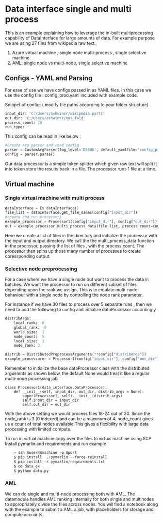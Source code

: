 # Data interface single and multi process

This is an example explaining how to leverage the in-built multiprocessing capability of DataInterface for large amounts of data.
For example purpose we are using 27 files from wikipedia raw text.
1) Azure virtual machine , single node multi-process , single selective machine
2) AML, single node vs multi-node, single selective machine
## Configs - YAML and Parsing

For ease of use we have configs passed in as YAML files. 
In this case we use the config file : config_prod.yaml included with example code.

Snippet of config: ( modify file paths according to your folder structure)

```python
input_dir: 'C:/Users/ashwinsr/wikipedia.part1'
out_dir: 'C:/Users/ashwinsr/out_fold'
process_count: 10
run_type: ''
```

This config can be read in like below : 

```python
#Create arg parser and read config
parser = CustomArgParser(log_level='DEBUG', default_yamlfile="config_prod.yaml")
config = parser.parse()
```

Our data processor is a simple token splitter which given raw text will split it into token store the results back in a file. The processor runs 1 file at a time.

## Virtual machine
### Single virtual machine with multi process

```python
dataInterface = Ex_dataInterface()  
file_list = dataInterface.get_file_names(config["input_dir"])
#create and run processor1
example_processor = Processor1(config["input_dir"], config["out_dir"])
out = example_processor.multi_process_data(file_list, process_count=config["process_count"])
```
Here we create a list of files in the directory and initialize the processor with the input and output directory. We call the the multi_process_data function in the processor, passing the list of files , with the process count. The processor then spins up those many number of processes to create coressponding output. 

### Selective node preprocessing
For a case where we have a single node but want to process the data in batches. We want the processor to run on different subset of files depending upon the rank we assign. This is to emulate multi-node behaviour with a single node by controlling the node rank parameter.

For instance if we have 30 files to process over 5 separate runs , then we need to add the following to config and initialize dataProcessor accordingly

```python
distribArgs:
    local_rank:  0
    global_rank:  0
    world_size:  1
    node_count:  5
    local_size:  1
    node_rank: 3
```

```python
distrib = DistributedPreprocessArguments(**config["distribArgs"])
example_processorer = Processor1(config["input_dir"], config["out_dir"], distrib)
```
Remember to initialize the base dataProcessor class with the distributed arguemnts as shown below, the default None would treat it like a regular multi-node processing job

```
class Processor1(data_interface.DataProcessor):
    def __init__(self, input_dir, out_dir, distrib_args = None):
        super(Processor1, self).__init__(distrib_args)
        self.input_dir = input_dir
        self.out_dir = out_dir
```

With the above setting we would process files 18-24 out of 30. Since the node_rank is 3 (0 indexed) and can be a maximum of 4. node_count gives us a count of total nodes available
This gives a flexibility with large data processing with limited compute.

To run in virtual machine copy over the files to virtual machine using SCP 
Install pymarlin and requirements and run example
```python
    > ssh $user@$machine -p $port
    $ pip install  ./pymarlin --force-reinstall
    $ pip install -r pymarlin/requirements.txt
    $ cd data_ex
    $ python data.py
```

### AML 
We can do single and multi-node processing both with AML. The datamodule handles AML ranking internally for both single and multinodes to appropriately divide the files across nodes. 
You will find a notebook along with the example to submit a AML a job, with placeholders for storage and compute accounts.
